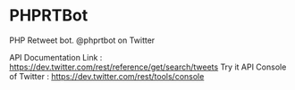 # PHPRTBot
PHP Retweet bot. @phprtbot on Twitter

API Documentation Link : https://dev.twitter.com/rest/reference/get/search/tweets
Try it API Console of Twitter : https://dev.twitter.com/rest/tools/console
